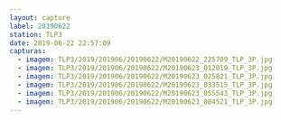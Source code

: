 ```yaml
---
layout: capture
label: 20190622
station: TLP3
date: 2019-06-22 22:57:09
capturas:
  - imagem: TLP3/2019/201906/20190622/M20190622_225709_TLP_3P.jpg
  - imagem: TLP3/2019/201906/20190622/M20190623_012019_TLP_3P.jpg
  - imagem: TLP3/2019/201906/20190622/M20190623_025821_TLP_3P.jpg
  - imagem: TLP3/2019/201906/20190622/M20190623_033515_TLP_3P.jpg
  - imagem: TLP3/2019/201906/20190622/M20190623_055543_TLP_3P.jpg
  - imagem: TLP3/2019/201906/20190622/M20190623_084521_TLP_3P.jpg
---
```

